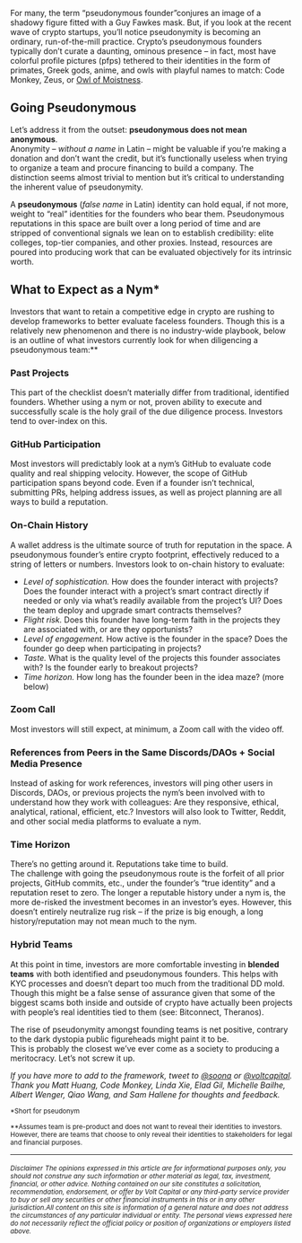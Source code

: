 For many, the term “pseudonymous founder”conjures an image of a shadowy figure fitted with a Guy Fawkes mask. But, if you look at the recent wave of crypto startups, you’ll notice pseudonymity is becoming an ordinary, run-of-the-mill practice. Crypto’s pseudonymous founders typically don’t curate a daunting, ominous presence – in fact, most have colorful profile pictures (pfps) tethered to their identities in the form of primates, Greek gods, anime, and owls with playful names to match: Code Monkey, Zeus, or [Owl of Moistness](https://x.com/OwlOfMoistness).


## Going Pseudonymous

Let’s address it from the outset: **pseudonymous does not mean anonymous**.  
Anonymity – *without a name* in Latin – might be valuable if you’re making a donation and don’t want the credit, but it’s functionally useless when trying to organize a team and procure financing to build a company. The distinction seems almost trivial to mention but it’s critical to understanding the inherent value of pseudonymity.

A **pseudonymous** (*false name* in Latin) identity can hold equal, if not more, weight to “real” identities for the founders who bear them. Pseudonymous reputations in this space are built over a long period of time and are stripped of conventional signals we lean on to establish credibility: elite colleges, top-tier companies, and other proxies. Instead, resources are poured into producing work that can be evaluated objectively for its intrinsic worth.

## What to Expect as a Nym*

Investors that want to retain a competitive edge in crypto are rushing to develop frameworks to better evaluate faceless founders. Though this is a relatively new phenomenon and there is no industry-wide playbook, below is an outline of what investors currently look for when diligencing a pseudonymous team:**

### Past Projects  
This part of the checklist doesn’t materially differ from traditional, identified founders. Whether using a nym or not, proven ability to execute and successfully scale is the holy grail of the due diligence process. Investors tend to over-index on this.

### GitHub Participation  
Most investors will predictably look at a nym’s GitHub to evaluate code quality and real shipping velocity. However, the scope of GitHub participation spans beyond code. Even if a founder isn’t technical, submitting PRs, helping address issues, as well as project planning are all ways to build a reputation.

### On-Chain History  
A wallet address is the ultimate source of truth for reputation in the space. A pseudonymous founder’s entire crypto footprint, effectively reduced to a string of letters or numbers. Investors look to on-chain history to evaluate:

- *Level of sophistication.* How does the founder interact with projects? Does the founder interact with a project’s smart contract directly if needed or only via what’s readily available from the project’s UI? Does the team deploy and upgrade smart contracts themselves?
- *Flight risk.* Does this founder have long-term faith in the projects they are associated with, or are they opportunists?
- *Level of engagement.* How active is the founder in the space? Does the founder go deep when participating in projects?
- *Taste.* What is the quality level of the projects this founder associates with? Is the founder early to breakout projects?
- *Time horizon.* How long has the founder been in the idea maze? (more below)

### Zoom Call  
Most investors will still expect, at minimum, a Zoom call with the video off.

### References from Peers in the Same Discords/DAOs + Social Media Presence  
Instead of asking for work references, investors will ping other users in Discords, DAOs, or previous projects the nym’s been involved with to understand how they work with colleagues: Are they responsive, ethical, analytical, rational, efficient, etc.? Investors will also look to Twitter, Reddit, and other social media platforms to evaluate a nym.

### Time Horizon  
There’s no getting around it. Reputations take time to build.  
The challenge with going the pseudonymous route is the forfeit of all prior projects, GitHub commits, etc., under the founder’s “true identity” and a reputation reset to zero. The longer a reputable history under a nym is, the more de-risked the investment becomes in an investor’s eyes. However, this doesn’t entirely neutralize rug risk – if the prize is big enough, a long history/reputation may not mean much to the nym.

### Hybrid Teams  
At this point in time, investors are more comfortable investing in **blended teams** with both identified and pseudonymous founders. This helps with KYC processes and doesn’t depart too much from the traditional DD mold. Though this might be a false sense of assurance given that some of the biggest scams both inside and outside of crypto have actually been projects with people’s real identities tied to them (see: Bitconnect, Theranos).

The rise of pseudonymity amongst founding teams is net positive, contrary to the dark dystopia public figureheads might paint it to be.  
This is probably the closest we’ve ever come as a society to producing a meritocracy. Let’s not screw it up.


*If you have more to add to the framework, tweet to [@soona](https://twitter.com/soona) or [@voltcapital](https://twitter.com/voltcapital). Thank you Matt Huang, Code Monkey, Linda Xie, Elad Gil, Michelle Bailhe, Albert Wenger, Qiao Wang, and Sam Hallene for thoughts and feedback.*


<small>\*Short for pseudonym</small>

<small>\*\*Assumes team is pre-product and does not want to reveal their identities to investors. However, there are teams that choose to only reveal their identities to stakeholders for legal and financial purposes.</small>

---

<small>*Disclaimer*</small>
<small>*The opinions expressed in this article are for informational purposes only, you should not construe any such information or other material as legal, tax, investment, financial, or other advice. Nothing contained on our site constitutes a solicitation, recommendation, endorsement, or offer by Volt Capital or any third-party service provider to buy or sell any securities or other financial instruments in this or in any other jurisdiction.All content on this site is information of a general nature and does not address the circumstances of any particular individual or entity. The personal views expressed here do not necessarily reflect the official policy or position of organizations or employers listed above.* </small>
